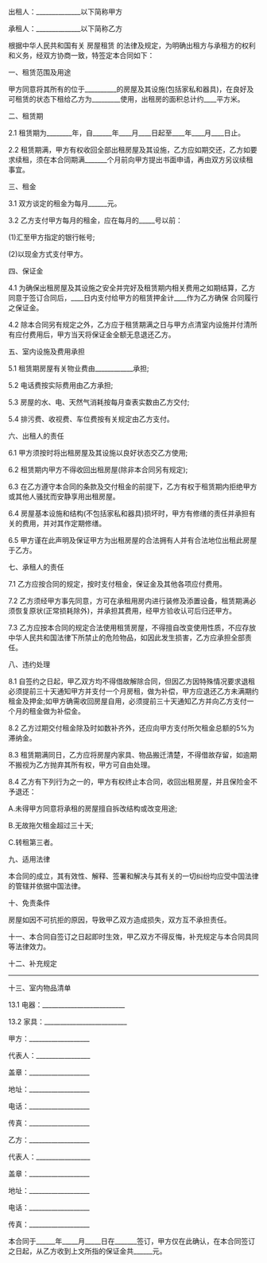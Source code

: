 
 


出租人：______________以下简称甲方


承租人：______________以下简称乙方


根据中华人民共和国有关
房屋租赁
的法律及规定，为明确出租方与承租方的权利和义务，经双方协商一致，特签定本合同如下：


一、租赁范围及用途


甲方同意将其所有的位于__________的房屋及其设施(包括家私和器具)，在良好及可租赁的状态下租给乙方为_________使用，出租房的面积总计约____平方米。


二、租赁期


2.1 租赁期为________年，自______年____月____日起至____年____月____日止。


2.2 租赁期满，甲方有权收回全部出租房屋及其设施，乙方应如期交还，乙方如要求续租，须在本合同期满_______个月前向甲方提出书面申请，再由双方另议续租事宜。


三、租金


3.1 双方谈定的租金为每月______元。


3.2 乙方支付甲方每月的租金，应在每月的_____号以前：


(1)汇至甲方指定的银行帐号;


(2)以现金方式支付甲方。


四、保证金


4.1 为确保出租房屋及其设施之安全并完好及租赁期内相关费用之如期结算，乙方同意于签订合同后，____日内支付给甲方的租赁押金计____作为乙方确保
合同履行
之保证金。


4.2 除本合同另有规定之外，乙方应于租赁期满之日与甲方点清室内设施并付清所有应付费用后，甲方当天将保证金全额无息退还乙方。


五、室内设施及费用承担


5.1 租赁期房屋有关物业费由____________承担;


5.2 电话费按实际费用由乙方承担;


5.3 房屋的水、电、天然气消耗按每月查表实数由乙方交付;


5.4 排污费、收视费、车位费按有关规定由乙方支付。


六、出租人的责任


6.1 甲方须按时将出租房屋及其设施以良好状态交乙方使用;


6.2 租赁期内甲方不得收回出租房屋(除非本合同另有规定);


6.3 在乙方遵守本合同的条款及交付租金的前提下，乙方有权于租赁期内拒绝甲方或其他人骚扰而安静享用出租房屋。


6.4 房屋基本设施和结构(不包括家私和器具)损坏时，甲方有修缮的责任并承担有关的费用，并对其作定期修缮。


6.5 甲方谨在此声明及保证甲方为出租房屋的合法拥有人并有合法地位出租此房屋于乙方。


七、承租人的责任


7.1 乙方应按合同的规定，按时支付租金，保证金及其他各项应付费用。


7.2 乙方须经甲方事先同意，方可在承租用房内进行装修及添置设备，租赁期满必须恢复原状(正常损耗除外)，并承担其费用，经甲方验收认可后归还甲方。


7.3 乙方应按本合同的规定合法使用租赁房屋，不得擅自改变使用性质，不应存放中华人民共和国法律下所禁止的危险物品，如因此发生损害，乙方应承担全部责任。


八、违约处理


8.1 自签约之日起，甲乙双方均不得借故解除合同，但因乙方因特殊情况要求退租必须提前三十天通知甲方并支付一个月房租，做为补偿，甲方应退还乙方未满期约租金及押金;如甲方确需收回房屋自用，必须提前三十天通知乙方并向乙方支付一个月的租金做为补偿金。


8.2 乙方过期交付租金除及时如数补齐外，还应向甲方支付所欠租金总额的5%为滞纳金。


8.3 租赁期满同日，乙方应将房屋内家具、物品搬迁清楚，不得借故存留，如逾期不搬视为乙方抛弃其所有权，甲方可自由处理。


8.4 乙方有下列行为之一的，甲方有权终止本合同，收回出租房屋，并且保险金不予退还：


A.未得甲方同意将承租的房屋擅自拆改结构或改变用途;


B.无故拖欠租金超过三十天;


C.转租第三者。


九、适用法律


本合同的成立，其有效性、解释、签署和解决与其有关的一切纠纷均应受中国法律的管辖并依据中国法律。


十、免责条件


房屋如因不可抗拒的原因，导致甲乙双方造成损失，双方互不承担责任。


十一、本合同自签订之日起即时生效，甲乙双方不得反悔，补充规定与本合同具同等法律效力。


十二、补充规定


________________________________


十三、室内物品清单


13.1 电器：__________________________


13.2 家具：__________________________


甲方：___________________


代表人：_________________


盖章：___________________


地址：___________________


电话：___________________


传真：___________________


乙方：___________________


代表人：_________________


盖章：___________________


地址：___________________


电话：___________________


传真：___________________


本合同于______年_____月_____日在_______签订，甲方仅在此确认，在本合同签订之日起，从乙方收到上文所指的保证金共______元。
 


 

 
 
 
 
 
  


  
 

  


  


  
 
 
 
 

